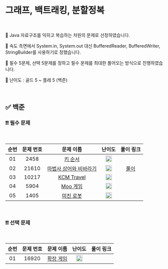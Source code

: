# 그래프, 백트래킹, 분할정복

<br/>

📌 Java 자료구조를 익히고 복습하는 차원의 문제로 선정하였습니다.

📌 속도 측면에서 System.in, System.out 대신 BufferedReader, BufferedWriter, StringBuilder를 사용하기로 정했습니다.

📌 필수 5문제, 선택 5문제를 정하고 필수 문제를 최대한 풀어오는 방식으로 진행하였습니다.

📌 난이도 : 골드 5 ~ 플레 5 (백준)

<br/>

## ✅ 백준

### ❗❗ 필수 문제

<br/>

순번 | 문제 번호 | 문제 이름 | 난이도 | 풀이 링크
:---: | :---: | :---: | :---: | :---: 
01 | 2458 | [키 순서](https://www.acmicpc.net/problem/2458) | <img src="https://static.solved.ac/tier_small/12.svg" width=20px> | []()
02 | 21610 | [마법사 상어와 비바라기](https://www.acmicpc.net/problem/21610) | <img src="https://static.solved.ac/tier_small/11.svg" width=20px> | [풀이](https://github.com/psj98/Java_Study_Coding_18/blob/main/study/src/study_230322/problemset/boj_21610.java)
03 | 10217 | [KCM Travel](https://www.acmicpc.net/problem/10217) | <img src="https://static.solved.ac/tier_small/16.svg" width=20px> | []()
04 | 5904 | [Moo 게임](https://www.acmicpc.net/problem/5904) | <img src="https://static.solved.ac/tier_small/11.svg" width=20px> | []()
05 | 1405 | [미친 로봇](https://www.acmicpc.net/problem/1405) | <img src="https://static.solved.ac/tier_small/12.svg" width=20px> | []()

<br/>

### ❗❗ 선택 문제

<br/>

순번 | 문제 번호 | 문제 이름 | 난이도 | 풀이 링크
:---: | :---: | :---: | :---: | :---: 
01 | 16920 | [확장 게임](https://www.acmicpc.net/problem/16920) | <img src="https://static.solved.ac/tier_small/14.svg" width=20px> | []()
